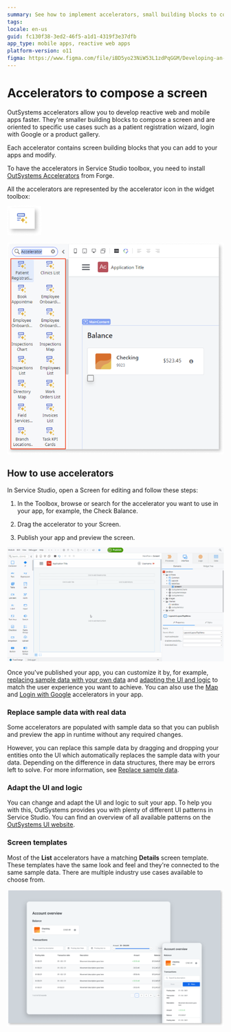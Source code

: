 ```yaml
---
summary: See how to implement accelerators, small building blocks to compose a screen that are oriented to specific use cases.
tags: 
locale: en-us
guid: fc130f38-3ed2-46f5-a1d1-4319f3e37dfb
app_type: mobile apps, reactive web apps
platform-version: o11
figma: https://www.figma.com/file/iBD5yo23NiW53L1zdPqGGM/Developing-an-Application?type=design&node-id=568%3A366&mode=design&t=VUTD7oZE9xvPWlG0-1
---
```


# Accelerators to compose a screen

OutSystems accelerators allow you to develop reactive web and mobile apps faster. They're smaller building blocks to compose a screen and are oriented to specific use cases such as a patient registration wizard, login with Google or a product gallery.

Each accelerator contains screen building blocks that you can add to your apps and modify.

To have the accelerators in Service Studio toolbox, you need to install [OutSystems Accelerators](https://www.outsystems.com/forge/component-overview/12197/outsystems-accelerators) from Forge.

All the accelerators are represented by the accelerator icon in the widget toolbox:

![Icon of the accelerator widget in the OutSystems Service Studio toolbox](images/acc-widget-ss.png "Accelerator Widget in Service Studio")

![Screenshot showing a list of available accelerators in OutSystems Service Studio](images/acc-acclist-ss.png "List of Accelerators in Service Studio")

## How to use accelerators

In Service Studio, open a Screen for editing and follow these steps:

1. In the Toolbox, browse or search for the accelerator you want to use in your app, for example, the Check Balance.

1. Drag the accelerator to your Screen.

1. Publish your app and preview the screen.

![Animated GIF demonstrating how to drag and drop an accelerator into a screen within OutSystems Service Studio](images/acc-drag-drop-ss.gif "Drag and Drop Accelerator in Service Studio")

Once you've published your app, you can customize it by, for example, [replacing sample data with your own data](#replace-sample-data-with-real-data) and [adapting the UI and logic](#adapt-the-UI-and-logic) to match the user experience you want to achieve. You can also use the [Map](../patterns/mobile/interaction/map/map.md) and [Login with Google](accelerator-google.md) accelerators in your app.

### Replace sample data with real data

Some accelerators are populated with sample data so that you can publish and preview the app in runtime without any required changes.

However, you can replace this sample data by dragging and dropping your entities onto the UI which automatically replaces the sample data with your data. Depending on the difference in data structures, there may be errors left to solve. For more information, see [Replace sample data](../screen-templates-use/replace-data.md).

### Adapt the UI and logic

You can change and adapt the UI and logic to suit your app. To help you with this, OutSystems provides you with plenty of different UI patterns in Service Studio. You can find an overview of all available patterns on the [OutSystems UI website](https://outsystemsui.outsystems.com/outsystemsUiWebsite/PatternsOverview).

### Screen templates

Most of the **List** accelerators have a matching **Details** screen template. These templates have the same look and feel and they're connected to the same sample data. There are multiple industry use cases available to choose from.

![Image displaying the accelerator list and details screen templates in OutSystems Service Studio](images/acc-list.png "Accelerator List and Details Screen Templates")
